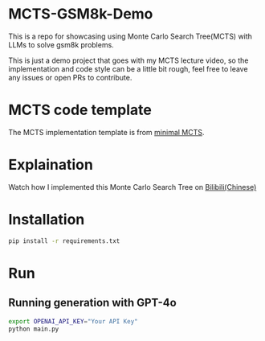 # MCTS-GSM8k-Demo
This is a repo for showcasing using Monte Carlo Search Tree(MCTS) with LLMs to solve gsm8k problems.

This is just a demo project that goes with my MCTS lecture video, so the implementation and code style can be a little bit rough, feel free to leave any issues or open PRs to contribute.

# MCTS code template

The MCTS implementation template is from [minimal MCTS](https://gist.github.com/qpwo/c538c6f73727e254fdc7fab81024f6e1).

# Explaination

Watch how I implemented this Monte Carlo Search Tree on [Bilibili(Chinese)](https://www.bilibili.com/video/BV1BArPYQE8x/?share_source=copy_web&vd_source=9b4d25b8767b0ea1804ade3ffd3cf9dc)

# Installation
```bash
pip install -r requirements.txt
```

# Run
## Running generation with GPT-4o
```bash
export OPENAI_API_KEY="Your API Key"
python main.py
```
